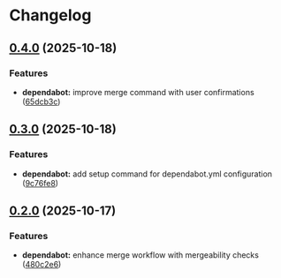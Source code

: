 # Changelog

## [0.4.0](https://github.com/elct9620/claudekit/compare/dependabot-v0.3.0...dependabot-v0.4.0) (2025-10-18)


### Features

* **dependabot:** improve merge command with user confirmations ([65dcb3c](https://github.com/elct9620/claudekit/commit/65dcb3c1d032ef31bc4eb6190b567cb71af1af46))

## [0.3.0](https://github.com/elct9620/claudekit/compare/dependabot-v0.2.0...dependabot-v0.3.0) (2025-10-18)


### Features

* **dependabot:** add setup command for dependabot.yml configuration ([9c76fe8](https://github.com/elct9620/claudekit/commit/9c76fe8fbea635e151763bb95fc8271aebf44f5d))

## [0.2.0](https://github.com/elct9620/claudekit/compare/dependabot-v0.1.0...dependabot-v0.2.0) (2025-10-17)


### Features

* **dependabot:** enhance merge workflow with mergeability checks ([480c2e6](https://github.com/elct9620/claudekit/commit/480c2e601a8c71ab40ee67e4d514fcd7712eb21b))
